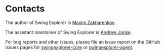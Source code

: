 Contacts
==========

The author of Swing Explorer is [Maxim Zakharenkov](https://github.com/maxim-zakharenkov).

The assistant maintainer of Swing Explorer is [Andrew Janke](https://github.com/apjanke).

For bug reports and other issues, please file an issue report on the GitHub Issues pages for [swingexplorer-core](https://github.com/swingexplorer/swingexplorer-core/issues) or [swingexplorer-agent](https://github.com/swingexplorer/swingexplorer-agent/issues).
